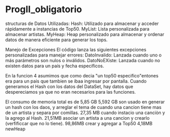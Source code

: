 # ProgII_obligatorio
structuras de Datos Utilizadas:
Hash: Utilizado para almacenar y acceder rápidamente a instancias de Top50.
MyList: Lista personalizada para almacenar artistas.
MyHeap: Heap personalizado para almacenar y ordenar datos de manera eficiente para generar los tops.


Manejo de Excepciones
El código lanza las siguientes excepciones personalizadas para manejar errores:
DatoInvalido: Lanzada cuando uno o más parámetros son nulos o inválidos.
DatoNoEXiste: Lanzada cuando no existen datos para un país y fecha específicos.

En la funcion 4 asumimos que como decia "un top50 especifico"entones era para un pais que tambien se ibaa ingresar por pantalla.
Cuando generamos el Hash con los datos del DataSet, hay datos que despereciamos ya que no eran necesarios para las funciones.


El consumo de memoria total es de 5,85 GB
5,592 GB son usado en generar un hash con los daos, y arreglar el tema de cuando una cancion tiene mas de un artista y separa por comillas.
27,35 MB cuando instacio una canciòn y la agrego al Hash.
21,51MB asociar un artista a una cancion y crearlo (verfificcar que no lo tiene).
98,86MB crear y agregar a Top50
4,18MB newHeap


